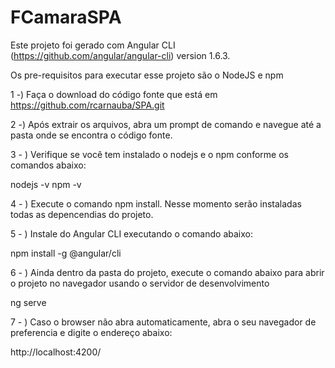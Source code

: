 # FCamaraSPA

Este projeto foi gerado com Angular CLI (https://github.com/angular/angular-cli) version 1.6.3.

Os pre-requisitos para executar esse projeto são o NodeJS e npm

1 -) Faça o download do código fonte que está em  https://github.com/rcarnauba/SPA.git

2 -) Após extrair os arquivos, abra um prompt de comando e navegue até a pasta onde se encontra o código fonte.

3 - ) Verifique se você tem instalado o nodejs e o npm conforme os comandos abaixo:

nodejs -v
npm -v 

4 - ) Execute o comando npm install. Nesse momento serão instaladas todas as depencendias do projeto.

5 - ) Instale do Angular CLI executando o comando abaixo:

npm install -g @angular/cli

6 - ) Ainda dentro da pasta do projeto, execute o comando abaixo para abrir o projeto no navegador usando o servidor de desenvolvimento

ng serve

7 - ) Caso o browser não abra automaticamente, abra o seu navegador de preferencia e digite o endereço abaixo:

http://localhost:4200/

